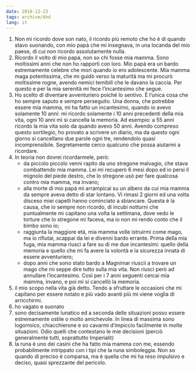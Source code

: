 ```yaml
---
date: 2018-12-23
tags: archive/dnd
lang: it
---
```

1. Non mi ricordo dove son nato, il ricordo più remoto che ho è di quando stavo suonando, con mio papà che mi insegnava, in una locanda del mio paese, di cui  non ricordo assolutamente nulla.
2. Ricordo il volto di mio papà, non so chi fosse mia mamma. Sono moltissimi anni che non ho rapporti con loro. Mio papà era un bardo estremamente celebre che morì quando io ero adolescente. Mia mamma maga potentissima, che mi guidò verso la maturità ma mi procurò moltissime rogne, avendo nemici temibili che le davano la caccia. Per questo e per la mia serenità mi fece l’incantesimo che segue.
3. Ho scelto di diventare avventuriero poiché lo sentivo. È l’unica cosa che ho sempre saputo e sempre perseguito. Una donna, che potrebbe essere mia mamma, mi ha fatto un incantesimo, quando io avevo solamente 10 anni: mi ricordo solamente i 10 anni precedenti della mia vita, ogni 10 anni mi si cancella la memoria. Ad esempio: a 55 anni ricordo la mia vita solo da quando avevo 50 anni. Avendo compreso questo sortilegio, ho provato a scrivere un diario, ma da questo ogni giorno si cancellano due parole ogni tre, rendendolo quasi incomprensibile. Segretamente cerco qualcuno che possa aiutarmi a ricordare.
4. In teoria non dovrei ricordarmele, però:
    - da piccolo piccolo venni rapito da uno stregone malvagio, che stava combattendo mia mamma. Lei mi recuperò 6 mesi dopo ed io persi il mignolo del piede destro, che lo stregone usò per fare qualcosa contro mia mamma, ma invano;
    - alla morte di mio papà mi arrampicai su un albero da cui mia mamma da sempre aveva detto di star lontano. Vi rimasi 2 giorni ed una volta disceso miei capelli hanno cominciato a sbiancare. Questa è la causa, che io sempre non ricordo, di incubi notturni che puntualmente​ mi capitano una volta la settimana, dove vedo le torture che lo stregone mi faceva, ma io non mi rendo conto che il bimbo sono io;
    - raggiunta la maggiore età, mia mamma volle istruirmi come mago, ma io rifiutai, scappai da lei e divenni bardo errante. Prima della mia fuga, mia mamma riuscì a fare su di me due incantesimi: quello della memoria e quello che mi fa avere la volontà e la sicurezza innata di essere avventuriero;
    - dopo anni che sono stato bardo a Magnimar riuscii a trovare un mago che mi seppe dire tutto sulla mia vita. Non riuscì però ad annullare l’incantesimo. Così per i 7 anni seguenti cercai mia mamma, invano, e poi mi si cancellò la memoria.
5. il mio scopo nella vita già detto. Tendo a sfruttare le occasioni che mi capitano per essere notato e più vado avanti più mi viene voglia di arricchirmi.
6. ho vagato e suonato
7. sono decisamente lunatico ed a seconda delle situazioni posso essere estremamente ostile o molto amichevole. In linea di massima sono logorroico, chiacchierone e so cavarmi d’impiccio facilmente in molte situazioni. Odio quelli che contestano le mie decisioni (perciò generalmente tutti, soprattutto Imperialit)
8. la runa è uno dei casini che ha fatto mia mamma con me, essendo probabilmente intrippato con i tipi che la runa simboleggia. Non so quando di preciso è comparsa, ma è quella che mi ha reso impulsivo e deciso, quasi sprezzante del pericolo.
